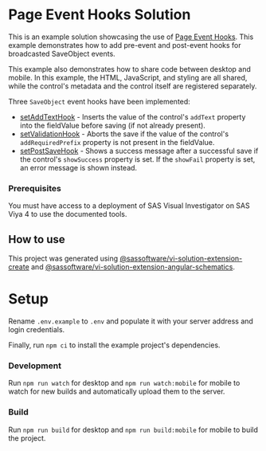 # Page Event Hooks Solution

This is an example solution showcasing the use of [Page Event Hooks](https://developer.sas.com/apis/vi/apiDocs/PageEventsApi.html). This example demonstrates how to add pre-event and post-event hooks for broadcasted SaveObject events.

This example also demonstrates how to share code between desktop and mobile. In this example, the HTML, JavaScript, and styling are all shared, while the control's metadata and the control itself are registered separately.

Three `SaveObject` event hooks have been implemented:

- [setAddTextHook](./projects/components/src/lib/page-event-hooks-desktop/page-event-hooks-desktop.component.ts#L149) - Inserts the value of the control's `addText` property into the fieldValue before saving (if not already present).
- [setValidationHook](./projects/components/src/lib/page-event-hooks-desktop/page-event-hooks-desktop.component.ts#L127) - Aborts the save if the value of the control's `addRequiredPrefix` property is not present in the fieldValue.
- [setPostSaveHook](./projects/components/src/lib/page-event-hooks-desktop/page-event-hooks-desktop.component.ts#L107) - Shows a success message after a successful save if the control's `showSuccess` property is set. If the `showFail` property is set, an error message is shown instead.

### Prerequisites

You must have access to a deployment of SAS Visual Investigator on SAS Viya 4 to use the documented tools.

## How to use

This project was generated using [@sassoftware/vi-solution-extension-create](https://www.npmjs.com/package/@sassoftware/vi-solution-extension-create) and [@sassoftware/vi-solution-extension-angular-schematics](https://www.npmjs.com/package/@sassoftware/vi-solution-extension-angular-schematics).

# Setup

Rename `.env.example` to `.env` and populate it with your server address and login credentials.

Finally, run `npm ci` to install the example project's dependencies.

### Development

Run `npm run watch` for desktop and `npm run watch:mobile` for mobile to watch for new builds and automatically upload them to the server.

### Build

Run `npm run build` for desktop and `npm run build:mobile` for mobile to build the project.
